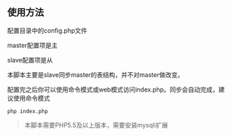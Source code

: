 ## 使用方法

配置目录中的config.php文件

master配置项是主

slave配置项是从

本脚本主要是slave同步master的表结构，并不对master做改变。

配置完之后你可以使用命令模式或web模式访问index.php。同步会自动完成，建议使用命令模式

```
php index.php
```

> 本脚本需要PHP5.5及以上版本，需要安装mysqli扩展
